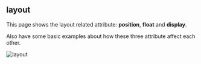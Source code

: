 ## layout
This page shows the layout related attribute: **position**, **float** and **display**.  

Also have some basic examples about how these three attribute affect each other.   

![layout](https://cloud.githubusercontent.com/assets/5880320/13251094/0bbd3658-da69-11e5-84c1-61a455354531.PNG)